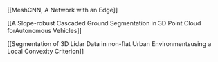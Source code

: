 
[[MeshCNN, A Network with an Edge]]



[[A Slope-robust Cascaded Ground Segmentation in 3D Point Cloud forAutonomous Vehicles]]


[[Segmentation of 3D Lidar Data in non-flat Urban Environmentsusing a Local Convexity Criterion]]



